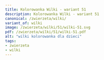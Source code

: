 ```yaml
---
title: Kolorowanka Wilki - wariant 51
description: Kolorowanka Wilki - wariant 51
canonical: /zwierzeta/wilki/
variant_of: wilki
image: /zwierzeta/wilki/51/wilki-51.svg
pdf: /zwierzeta/wilki/51/wilki-51.pdf
alt: "wilki kolorowanka dla dzieci"
tags:
- zwierzeta
- wilki
---
```

